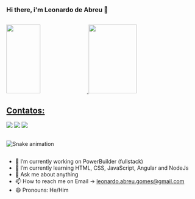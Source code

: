 ### Hi there, i'm Leonardo de Abreu 👋
##

<div>
<a href="https://github.com/seu-usuário-aqui">
<img width="42%" height="180em" src="https://github-readme-stats.vercel.app/api/top-langs/?username=labreu22&layout=compact&langs_count=7&theme=dracula"/>
<img width="50%" height="180em" src="https://github-readme-stats.vercel.app/api?username=labreu22&show_icons=true&theme=dracula&include_all_commits=true&count_private=true"/>
</div>

## Contatos:

<div>
<a href="https://www.linkedin.com/in/seu-usuário-linkedln-aqui" target="_blank"><img src="https://img.shields.io/badge/-LinkedIn-%230077B5?style=for-the-badge&logo=linkedin&logoColor=white" target="_blank"></a> 
<a href = "mailto:contato@seu-usuário-aqui"><img src="https://img.shields.io/badge/Gmail-D14836?style=for-the-badge&logo=gmail&logoColor=white" target="_blank"></a>
<a href="https://instagram.com/leonardo.abreu.gomes" target="_blank"><img src="https://img.shields.io/badge/-Instagram-%23E4405F?style=for-the-badge&logo=instagram&logoColor=white" target="_blank"></a>
</div>

## 

![Snake animation](https://github.com/labreu22/labreu22/blob/output/github-contribution-grid-snake.svg)

##
- 🔭 I’m currently working on PowerBuilder (fullstack)
- 🌱 I’m currently learning HTML, CSS, JavaScript, Angular and NodeJs
- 💬 Ask me about anything
- 📫 How to reach me on Email -> leonardo.abreu.gomes@gmail.com
- 😄 Pronouns: He/Him


